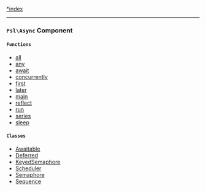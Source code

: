 <!--
    This markdown file was generated using `docs/documenter.php`.

    Any edits to it will likely be lost.
-->

[*index](./../README.md)

---

### `Psl\Async` Component

#### `Functions`

- [all](./../../src/Psl/Async/all.php#L21)
- [any](./../../src/Psl/Async/any.php#L25)
- [await](./../../src/Psl/Async/await.php#L18)
- [concurrently](./../../src/Psl/Async/concurrently.php#L21)
- [first](./../../src/Psl/Async/first.php#L22)
- [later](./../../src/Psl/Async/later.php#L14)
- [main](./../../src/Psl/Async/main.php#L18)
- [reflect](./../../src/Psl/Async/reflect.php#L25)
- [run](./../../src/Psl/Async/run.php#L19)
- [series](./../../src/Psl/Async/series.php#L21)
- [sleep](./../../src/Psl/Async/sleep.php#L10)

#### `Classes`

- [Awaitable](./../../src/Psl/Async/Awaitable.php#L29)
- [Deferred](./../../src/Psl/Async/Deferred.php#L21)
- [KeyedSemaphore](./../../src/Psl/Async/KeyedSemaphore.php#L27)
- [Scheduler](./../../src/Psl/Async/Scheduler.php#L21)
- [Semaphore](./../../src/Psl/Async/Semaphore.php#L24)
- [Sequence](./../../src/Psl/Async/Sequence.php#L23)


